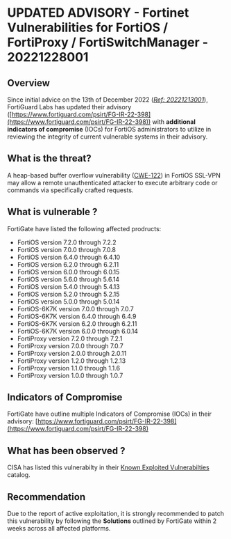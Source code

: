 # UPDATED ADVISORY - Fortinet Vulnerabilities for FortiOS / FortiProxy / FortiSwitchManager - 20221228001

## Overview

Since initial advice on the 13th of December 2022 ([*Ref: 20221213001*](https://wagov.github.io/wasocshared/#/advisories/20221213001-Fortinet-Vulnerabilities-for-FortiOS-FortiProxy-FortiSwitchManager.md)), FortiGuard Labs has updated their advisory ([https://www.fortiguard.com/psirt/FG-IR-22-398](https://www.fortiguard.com/psirt/FG-IR-22-398)) with **additional indicators of compromise** (IOCs) for FortiOS administrators to utilize in reviewing the integrity of current vulnerable systems in their advisory.  

## What is the threat?

A heap-based buffer overflow vulnerability ([CWE-122](https://cwe.mitre.org/data/definitions/122.html)) in FortiOS SSL-VPN may allow a remote unauthenticated attacker to execute arbitrary code or commands via specifically crafted requests.

## What is vulnerable ?

FortiGate have listed the following affected prodructs:

- FortiOS version 7.2.0 through 7.2.2
- FortiOS version 7.0.0 through 7.0.8
- FortiOS version 6.4.0 through 6.4.10
- FortiOS version 6.2.0 through 6.2.11
- FortiOS version 6.0.0 through 6.0.15
- FortiOS version 5.6.0 through 5.6.14
- FortiOS version 5.4.0 through 5.4.13
- FortiOS version 5.2.0 through 5.2.15
- FortiOS version 5.0.0 through 5.0.14
- FortiOS-6K7K version 7.0.0 through 7.0.7
- FortiOS-6K7K version 6.4.0 through 6.4.9
- FortiOS-6K7K version 6.2.0 through 6.2.11
- FortiOS-6K7K version 6.0.0 through 6.0.14
- FortiProxy version 7.2.0 through 7.2.1
- FortiProxy version 7.0.0 through 7.0.7
- FortiProxy version 2.0.0 through 2.0.11
- FortiProxy version 1.2.0 through 1.2.13
- FortiProxy version 1.1.0 through 1.1.6
- FortiProxy version 1.0.0 through 1.0.7

## Indicators of Compromise

FortiGate have outline multiple Indicators of Compromise (IOCs) in their advisory: [https://www.fortiguard.com/psirt/FG-IR-22-398](https://www.fortiguard.com/psirt/FG-IR-22-398)

## What has been observed ?

CISA has listed this vulnerabilty in their [Known Exploited Vulnerabilties](https://www.cisa.gov/known-exploited-vulnerabilities-catalog) catalog.

## Recommendation

Due to the report of active exploitation, it is strongly recommended to patch this vulnerability by following the **Solutions** outlined by FortiGate within 2 weeks across all affected platforms.
